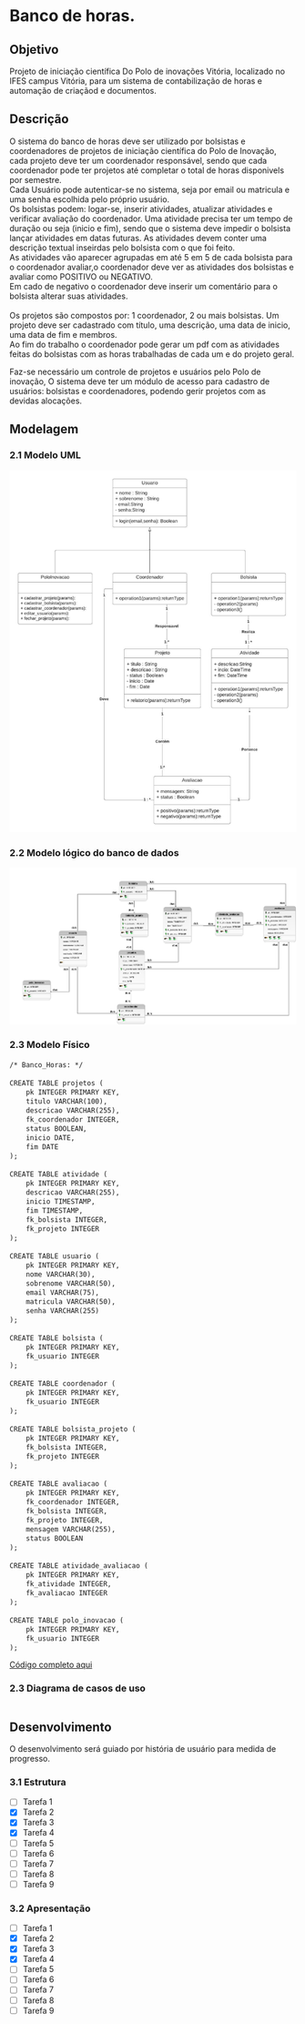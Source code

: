 # Banco de horas. 
## Objetivo
Projeto de iniciação científica Do Polo de inovações Vitória, localizado no IFES campus Vitória, para um sistema de contabilização de horas e automação de criaçãod e documentos.  
## Descrição  
O sistema do banco de horas deve ser utilizado por bolsistas e coordenadores de projetos de iniciação científica do Polo de Inovação, cada projeto deve ter um coordenador responsável, sendo que cada coordenador pode ter projetos até completar o total de horas disponivels por semestre.  
Cada Usuário pode autenticar-se no sistema, seja por email ou matricula e uma senha escolhida pelo próprio usuário.  
Os bolsistas podem: logar-se, inserir atividades, atualizar atividades e verificar avaliação do coordenador.
Uma atividade precisa ter um tempo de duração ou seja (inicio e fim), sendo que o sistema deve impedir o bolsista lançar atividades em datas futuras. As atividades devem conter uma descrição textual inseirdas pelo bolsista com o que foi feito.  
As atividades vão aparecer agrupadas em até 5 em 5 de cada bolsista para o coordenador avaliar,o coordenador deve ver as atividades dos bolsistas e avaliar como POSITIVO ou NEGATIVO.  
Em cado de negativo o coordenador deve inserir um comentário para o bolsista alterar suas atividades.
<br>  
Os projetos são compostos por: 1 coordenador, 2 ou mais bolsistas. Um projeto deve ser cadastrado com título, uma descrição, uma data de inicio, uma data de fim e membros.  
Ao fim do trabalho o coordenador pode gerar um pdf com as atividades feitas do bolsistas com as horas trabalhadas de cada um e do projeto geral.

Faz-se necessário um controle de projetos e usuários pelo Polo de inovação, O sistema deve ter um módulo de acesso para cadastro de usuários: bolsistas e coordenadores, podendo gerir projetos com as devidas alocações. 
## Modelagem

### 2.1 Modelo UML  
![UML](/modelos/uml.jpeg)  
### 2.2 Modelo lógico do banco de dados  
![Banco de horas](/modelos/Banco_Horas.png)  
### 2.3 Modelo Físico   
```
/* Banco_Horas: */

CREATE TABLE projetos (
    pk INTEGER PRIMARY KEY,
    titulo VARCHAR(100),
    descricao VARCHAR(255),
    fk_coordenador INTEGER,
    status BOOLEAN,
    inicio DATE,
    fim DATE
);

CREATE TABLE atividade (
    pk INTEGER PRIMARY KEY,
    descricao VARCHAR(255),
    inicio TIMESTAMP,
    fim TIMESTAMP,
    fk_bolsista INTEGER,
    fk_projeto INTEGER
);

CREATE TABLE usuario (
    pk INTEGER PRIMARY KEY,
    nome VARCHAR(30),
    sobrenome VARCHAR(50),
    email VARCHAR(75),
    matricula VARCHAR(50),
    senha VARCHAR(255)
);

CREATE TABLE bolsista (
    pk INTEGER PRIMARY KEY,
    fk_usuario INTEGER
);

CREATE TABLE coordenador (
    pk INTEGER PRIMARY KEY,
    fk_usuario INTEGER
);

CREATE TABLE bolsista_projeto (
    pk INTEGER PRIMARY KEY,
    fk_bolsista INTEGER,
    fk_projeto INTEGER
);

CREATE TABLE avaliacao (
    pk INTEGER PRIMARY KEY,
    fk_coordenador INTEGER,
    fk_bolsista INTEGER,
    fk_projeto INTEGER,
    mensagem VARCHAR(255),
    status BOOLEAN
);

CREATE TABLE atividade_avaliacao (
    pk INTEGER PRIMARY KEY,
    fk_atividade INTEGER,
    fk_avaliacao INTEGER
);

CREATE TABLE polo_inovacao (
    pk INTEGER PRIMARY KEY,
    fk_usuario INTEGER
);
```
[Código completo aqui](/modelos/modelo_fisico.sql)  
### 2.3 Diagrama de casos de uso  
```
```  
## Desenvolvimento
O desenvolvimento será guiado por história de usuário para medida de progresso.

### 3.1 Estrutura
- [ ] Tarefa 1
- [x] Tarefa 2
- [x] Tarefa 3
- [x] Tarefa 4
- [ ] Tarefa 5
- [ ] Tarefa 6
- [ ] Tarefa 7
- [ ] Tarefa 8
- [ ] Tarefa 9  

### 3.2 Apresentação
- [ ] Tarefa 1
- [x] Tarefa 2
- [x] Tarefa 3
- [x] Tarefa 4
- [ ] Tarefa 5
- [ ] Tarefa 6
- [ ] Tarefa 7
- [ ] Tarefa 8
- [ ] Tarefa 9